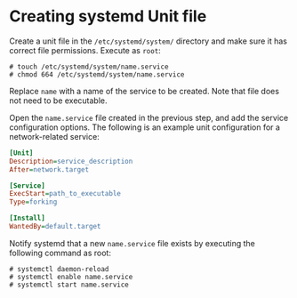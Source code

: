 # Creating systemd Unit file

Create a unit file in the `/etc/systemd/system/` directory and make sure it has correct file permissions. Execute as `root`:

```
# touch /etc/systemd/system/name.service
# chmod 664 /etc/systemd/system/name.service
```

Replace `name` with a name of the service to be created. Note that file does not need to be executable. 

Open the `name.service` file created in the previous step, and add the service configuration options. The following is an example unit configuration for a network-related service:

```ini
[Unit]
Description=service_description
After=network.target

[Service]
ExecStart=path_to_executable
Type=forking

[Install]
WantedBy=default.target
```

Notify systemd that a new `name.service` file exists by executing the following command as root:

```
# systemctl daemon-reload
# systemctl enable name.service
# systemctl start name.service
```